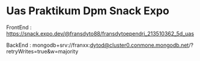 # Uas Praktikum Dpm Snack Expo

FrontEnd :
 https://snack.expo.dev/@fransdyto88/fransdytoependri_213510362_5d_uas

 BackEnd :
 mongodb+srv://franxx:dytod@cluster0.conmone.mongodb.net/?retryWrites=true&w=majority

 

